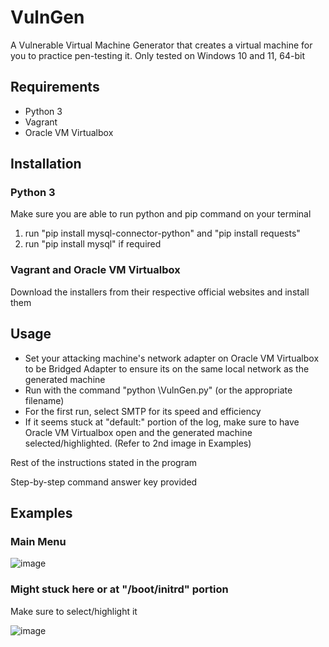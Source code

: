 # VulnGen
A Vulnerable Virtual Machine Generator that creates a virtual machine for you to practice pen-testing it.
Only tested on Windows 10 and 11, 64-bit

## Requirements
- Python 3
- Vagrant
- Oracle VM Virtualbox

## Installation
### Python 3
Make sure you are able to run python and pip command on your terminal
1. run "pip install mysql-connector-python" and "pip install requests"
2. run "pip install mysql" if required
### Vagrant and Oracle VM Virtualbox
Download the installers from their respective official websites and install them

## Usage
- Set your attacking machine's network adapter on Oracle VM Virtualbox to be Bridged Adapter to ensure its on the same local network as the generated machine
- Run with the command "python \VulnGen.py" (or the appropriate filename)
- For the first run, select SMTP for its speed and efficiency
- If it seems stuck at "default:" portion of the log, make sure to have Oracle VM Virtualbox open and the generated machine selected/highlighted. (Refer to 2nd image in Examples)

Rest of the instructions stated in the program

Step-by-step command answer key provided

## Examples
### Main Menu
![image](https://github.com/W33dIndeed/VulnGen/assets/73786469/21b6cbac-23bd-47a4-922f-49f086bd5959)
### Might stuck here or at "/boot/initrd" portion
Make sure to select/highlight it

![image](https://github.com/W33dIndeed/VulnGen/assets/73786469/cb0ffe08-ad52-4b30-a08c-9c4094bc39e3)

